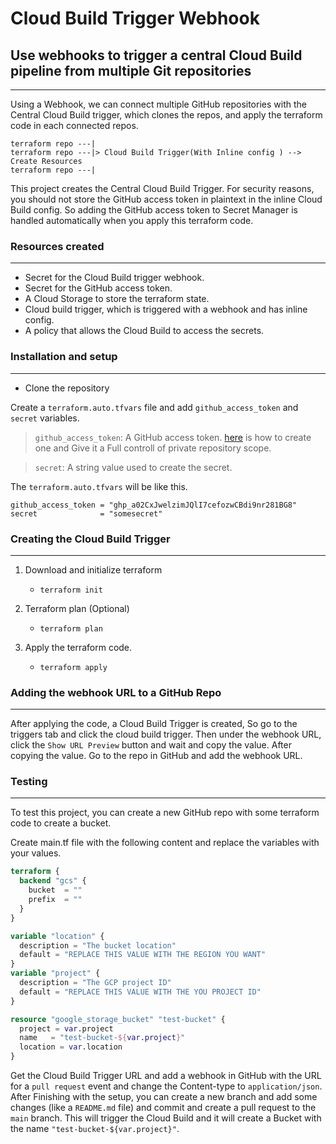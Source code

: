 # Cloud Build Trigger Webhook

## Use webhooks to trigger a central Cloud Build pipeline from multiple Git repositories
---
Using a Webhook, we can connect multiple GitHub repositories with the Central Cloud Build trigger, which clones the repos, and apply the terraform code in each connected repos.
```
terraform repo ---|
terraform repo ---|> Cloud Build Trigger(With Inline config ) --> Create Resources 
terraform repo ---|
```

This project creates the Central Cloud Build Trigger. For security reasons, you should not store the GitHub access token in plaintext in the inline Cloud Build config. So adding the GitHub access token to Secret Manager is handled automatically when you apply this terraform code.

### Resources created
---
- Secret for the Cloud Build trigger webhook.
- Secret for the GitHub access token.
- A Cloud Storage to store the terraform state.
- Cloud build trigger, which is triggered with a webhook and has inline config.
- A policy that allows the Cloud Build to access the secrets.

### Installation and setup
---
- Clone the repository

Create a `terraform.auto.tfvars` file and add `github_access_token` and `secret` variables.

> `github_access_token`: A GitHub access token. [here](https://docs.github.com/en/enterprise-server@3.4/authentication/keeping-your-account-and-data-secure/creating-a-personal-access-token) is how to create one and Give it a Full controll of private repository scope.

> `secret`: A string value used to create the secret.


The `terraform.auto.tfvars` will be like this.
```
github_access_token = "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"
secret              = "somesecret"
```

### Creating the Cloud Build Trigger
---

1. Download and initialize terraform
    - `terraform init`

2. Terraform plan (Optional)
    - `terraform plan`

3. Apply the terraform code.
    - `terraform apply`

### Adding the webhook URL to a GitHub Repo
---

After applying the code, a Cloud Build Trigger is created, So go to the triggers tab and click the cloud build trigger. Then under the webhook URL, click the `Show URL Preview` button and wait and copy the value. After copying the value. Go to the repo in GitHub and add the webhook URL.

### Testing
---
To test this project, you can create a new GitHub repo with some terraform code to create a bucket.

Create main.tf file with the following content and replace the variables with your values.
```terraform
terraform {
  backend "gcs" {
    bucket  = ""
    prefix  = ""
  }
}

variable "location" {
  description = "The bucket location"
  default = "REPLACE THIS VALUE WITH THE REGION YOU WANT"
}
variable "project" {
  description = "The GCP project ID"
  default = "REPLACE THIS VALUE WITH THE YOU PROJECT ID"
}

resource "google_storage_bucket" "test-bucket" {
  project = var.project
  name   = "test-bucket-${var.project}"
  location = var.location
}
```

Get the Cloud Build Trigger URL  and add a webhook in GitHub with the URL for a `pull request` event and change the Content-type to `application/json`.
After Finishing with the setup, you can create a new branch and add some changes (like a `README.md` file) and commit and create a pull request to the `main` branch. This will trigger the Cloud Build and it will create a Bucket with the name `"test-bucket-${var.project}"`.
